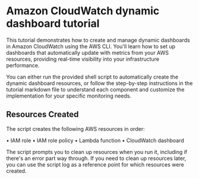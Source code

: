 # Amazon CloudWatch dynamic dashboard tutorial

This tutorial demonstrates how to create and manage dynamic dashboards in Amazon CloudWatch using the AWS CLI. You'll learn how to set up dashboards that automatically update with metrics from your AWS resources, providing real-time visibility into your infrastructure performance.

You can either run the provided shell script to automatically create the dynamic dashboard resources, or follow the step-by-step instructions in the tutorial markdown file to understand each component and customize the implementation for your specific monitoring needs.

## Resources Created

The script creates the following AWS resources in order:

• IAM role
• IAM role policy
• Lambda function
• CloudWatch dashboard

The script prompts you to clean up resources when you run it, including if there's an error part way through. If you need to clean up resources later, you can use the script log as a reference point for which resources were created.